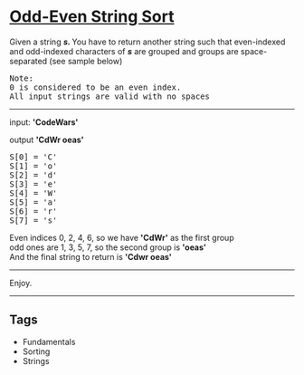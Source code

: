 # [Odd-Even String Sort](https://www.codewars.com/kata/580755730b5a77650500010c)

Given a string <i><b>s. </b></i>
You have to return another string such that even-indexed and odd-indexed characters of <i><b>s</b></i> are grouped and groups are space-separated (see sample below)

<pre>
Note: 
0 is considered to be an even index. 
All input strings are valid with no spaces
</pre>
<hr>
input:
<b>'CodeWars'</b>

output
<b>'CdWr oeas'</b>

<pre>
S[0] = 'C'
S[1] = 'o'
S[2] = 'd'
S[3] = 'e'
S[4] = 'W'
S[5] = 'a'
S[6] = 'r'
S[7] = 's'
</pre>

Even indices 0, 2, 4, 6, so we have <b>'CdWr'</b> as the first group<br/>
odd ones are 1, 3, 5, 7, so the second group is <b>'oeas'</b><br/>
And the final string to return is <b>'Cdwr oeas'</b><br/>

<hr>
Enjoy.

---

## Tags

- Fundamentals
- Sorting
- Strings
